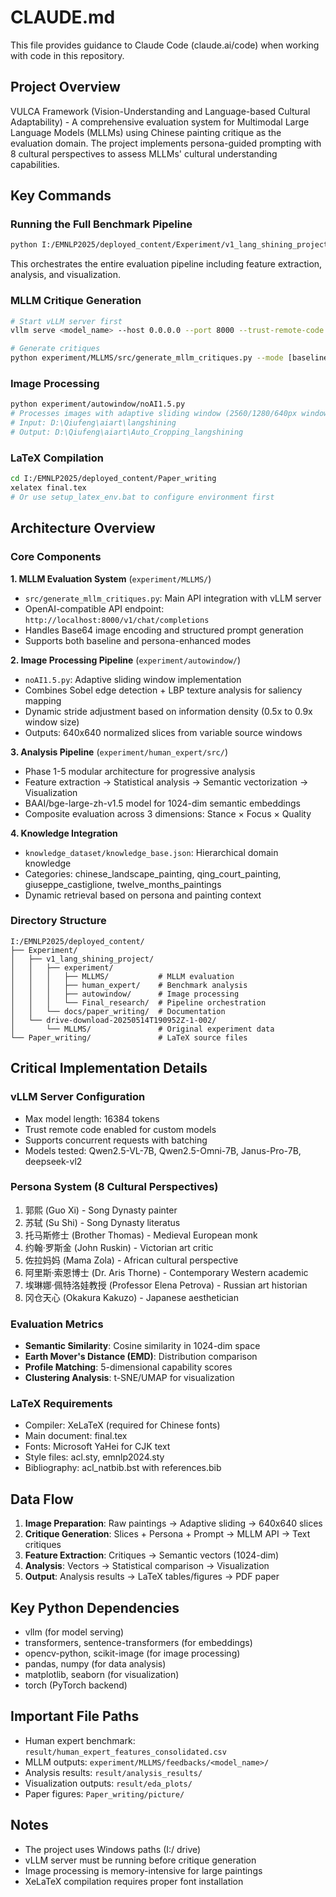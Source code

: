 # CLAUDE.md

This file provides guidance to Claude Code (claude.ai/code) when working with code in this repository.

## Project Overview

VULCA Framework (Vision-Understanding and Language-based Cultural Adaptability) - A comprehensive evaluation system for Multimodal Large Language Models (MLLMs) using Chinese painting critique as the evaluation domain. The project implements persona-guided prompting with 8 cultural perspectives to assess MLLMs' cultural understanding capabilities.

## Key Commands

### Running the Full Benchmark Pipeline
```bash
python I:/EMNLP2025/deployed_content/Experiment/v1_lang_shining_project/experiment/Final_research/run_full_benchmark_pipeline.py
```
This orchestrates the entire evaluation pipeline including feature extraction, analysis, and visualization.

### MLLM Critique Generation
```bash
# Start vLLM server first
vllm serve <model_name> --host 0.0.0.0 --port 8000 --trust-remote-code --max-model-len 16384

# Generate critiques
python experiment/MLLMS/src/generate_mllm_critiques.py --mode [baseline|persona] --model <model_name> --painting_id <id> --image_path <path>
```

### Image Processing
```bash
python experiment/autowindow/noAI1.5.py
# Processes images with adaptive sliding window (2560/1280/640px windows)
# Input: D:\Qiufeng\aiart\langshining
# Output: D:\Qiufeng\aiart\Auto_Cropping_langshining
```

### LaTeX Compilation
```bash
cd I:/EMNLP2025/deployed_content/Paper_writing
xelatex final.tex
# Or use setup_latex_env.bat to configure environment first
```

## Architecture Overview

### Core Components

**1. MLLM Evaluation System** (`experiment/MLLMS/`)
- `src/generate_mllm_critiques.py`: Main API integration with vLLM server
- OpenAI-compatible API endpoint: `http://localhost:8000/v1/chat/completions`
- Handles Base64 image encoding and structured prompt generation
- Supports both baseline and persona-enhanced modes

**2. Image Processing Pipeline** (`experiment/autowindow/`)
- `noAI1.5.py`: Adaptive sliding window implementation
- Combines Sobel edge detection + LBP texture analysis for saliency mapping
- Dynamic stride adjustment based on information density (0.5x to 0.9x window size)
- Outputs: 640x640 normalized slices from variable source windows

**3. Analysis Pipeline** (`experiment/human_expert/src/`)
- Phase 1-5 modular architecture for progressive analysis
- Feature extraction → Statistical analysis → Semantic vectorization → Visualization
- BAAI/bge-large-zh-v1.5 model for 1024-dim semantic embeddings
- Composite evaluation across 3 dimensions: Stance × Focus × Quality

**4. Knowledge Integration**
- `knowledge_dataset/knowledge_base.json`: Hierarchical domain knowledge
- Categories: chinese_landscape_painting, qing_court_painting, giuseppe_castiglione, twelve_months_paintings
- Dynamic retrieval based on persona and painting context

### Directory Structure
```
I:/EMNLP2025/deployed_content/
├── Experiment/
│   ├── v1_lang_shining_project/
│   │   ├── experiment/
│   │   │   ├── MLLMS/           # MLLM evaluation
│   │   │   ├── human_expert/    # Benchmark analysis
│   │   │   ├── autowindow/      # Image processing
│   │   │   └── Final_research/  # Pipeline orchestration
│   │   └── docs/paper_writing/  # Documentation
│   └── drive-download-20250514T190952Z-1-002/
│       └── MLLMS/               # Original experiment data
└── Paper_writing/               # LaTeX source files
```

## Critical Implementation Details

### vLLM Server Configuration
- Max model length: 16384 tokens
- Trust remote code enabled for custom models
- Supports concurrent requests with batching
- Models tested: Qwen2.5-VL-7B, Qwen2.5-Omni-7B, Janus-Pro-7B, deepseek-vl2

### Persona System (8 Cultural Perspectives)
1. 郭熙 (Guo Xi) - Song Dynasty painter
2. 苏轼 (Su Shi) - Song Dynasty literatus
3. 托马斯修士 (Brother Thomas) - Medieval European monk
4. 约翰·罗斯金 (John Ruskin) - Victorian art critic
5. 佐拉妈妈 (Mama Zola) - African cultural perspective
6. 阿里斯·索恩博士 (Dr. Aris Thorne) - Contemporary Western academic
7. 埃琳娜·佩特洛娃教授 (Professor Elena Petrova) - Russian art historian
8. 冈仓天心 (Okakura Kakuzo) - Japanese aesthetician

### Evaluation Metrics
- **Semantic Similarity**: Cosine similarity in 1024-dim space
- **Earth Mover's Distance (EMD)**: Distribution comparison
- **Profile Matching**: 5-dimensional capability scores
- **Clustering Analysis**: t-SNE/UMAP for visualization

### LaTeX Requirements
- Compiler: XeLaTeX (required for Chinese fonts)
- Main document: final.tex
- Fonts: Microsoft YaHei for CJK text
- Style files: acl.sty, emnlp2024.sty
- Bibliography: acl_natbib.bst with references.bib

## Data Flow

1. **Image Preparation**: Raw paintings → Adaptive sliding → 640x640 slices
2. **Critique Generation**: Slices + Persona + Prompt → MLLM API → Text critiques
3. **Feature Extraction**: Critiques → Semantic vectors (1024-dim)
4. **Analysis**: Vectors → Statistical comparison → Visualization
5. **Output**: Analysis results → LaTeX tables/figures → PDF paper

## Key Python Dependencies
- vllm (for model serving)
- transformers, sentence-transformers (for embeddings)
- opencv-python, scikit-image (for image processing)
- pandas, numpy (for data analysis)
- matplotlib, seaborn (for visualization)
- torch (PyTorch backend)

## Important File Paths
- Human expert benchmark: `result/human_expert_features_consolidated.csv`
- MLLM outputs: `experiment/MLLMS/feedbacks/<model_name>/`
- Analysis results: `result/analysis_results/`
- Visualization outputs: `result/eda_plots/`
- Paper figures: `Paper_writing/picture/`

## Notes
- The project uses Windows paths (I:/ drive)
- vLLM server must be running before critique generation
- Image processing is memory-intensive for large paintings
- XeLaTeX compilation requires proper font installation